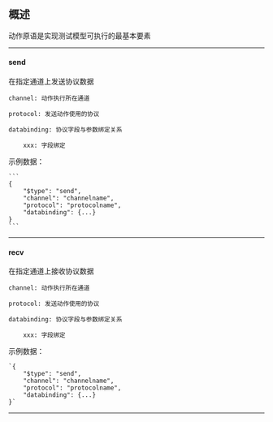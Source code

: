 ## 概述

动作原语是实现测试模型可执行的最基本要素

---

#### send

在指定通道上发送协议数据

    channel: 动作执行所在通道

    protocol: 发送动作使用的协议

    databinding: 协议字段与参数绑定关系

        xxx: 字段绑定

示例数据：

    ```
    {
        "$type": "send",
        "channel": "channelname",
        "protocol": "protocolname",
        "databinding": {...}
    }
    ```

---

#### recv

在指定通道上接收协议数据

    channel: 动作执行所在通道

    protocol: 发送动作使用的协议

    databinding: 协议字段与参数绑定关系

        xxx: 字段绑定

示例数据：

    `{
        "$type": "send",
        "channel": "channelname",
        "protocol": "protocolname",
        "databinding": {...}
    }`

---
